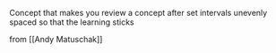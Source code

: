 Concept that makes you review a concept after set intervals unevenly spaced so that the learning sticks

from [[Andy Matuschak]]




